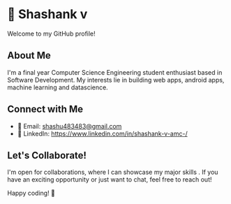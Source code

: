 # 👋 Shashank v

Welcome to my GitHub profile!

## About Me

I'm a final year Computer Science Engineering student enthusiast based in Software Development. My interests lie in building web apps, android apps, machine learning and datascience. 

## Connect with Me

- 📧 Email: shashu483483@gmail.com
- 🔗 LinkedIn: https://www.linkedin.com/in/shashank-v-amc-/

## Let's Collaborate!

I'm open for collaborations, where I can showcase my major skills . If you have an exciting opportunity or just want to chat, feel free to reach out!

Happy coding! 🚀
